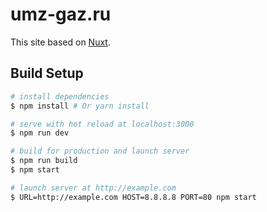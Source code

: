 # umz-gaz.ru
This site based on [Nuxt](https://nuxtjs.org).

## Build Setup

``` bash
# install dependencies
$ npm install # Or yarn install

# serve with hot reload at localhost:3000
$ npm run dev

# build for production and launch server
$ npm run build
$ npm start

# launch server at http://example.com
$ URL=http://example.com HOST=8.8.8.8 PORT=80 npm start